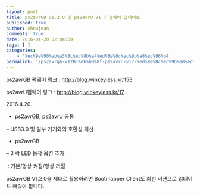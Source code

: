 ```yaml
---
layout: post
title: ps2avrGB V1.2.0 및 ps2avrU V1.7 펌웨어 업데이트
published: true
author: showjean
comments: true
date: 2016-04-20 02:04:59
tags: [ ]
categories:
    - '%ec%9e%90%eb%a3%8c%ec%8b%a4%ed%8e%8c%ec%9b%a8%ec%96%b4'
permalink: '/ps2avrgb-v120-%eb%b0%8f-ps2avru-v17-%ed%8e%8c%ec%9b%a8%ec%96%b4-%ec%97%85%eb%8d%b0%ec%9d%b4%ed%8a%b8'
---
```

ps2avrGB 펌웨어 링크 : http://blog.winkeyless.kr/153

ps2avrU펌웨어 링크 : http://blog.winkeyless.kr/17







2016.4.20.





* ps2avrGB, ps2avrU 공통

&#8211; USB3.0 및 일부 기기와의&nbsp;호환성 개선



* ps2avrGB

&#8211; 3 락 LED 동작 옵션 추가

&nbsp;: 기본/항상 켜짐/항상 꺼짐&nbsp;



ps2avrGB V1.2.0을 제대로 활용하려면 Bootmapper Client도 최신 버젼으로 업데이트 해줘야 합니다.